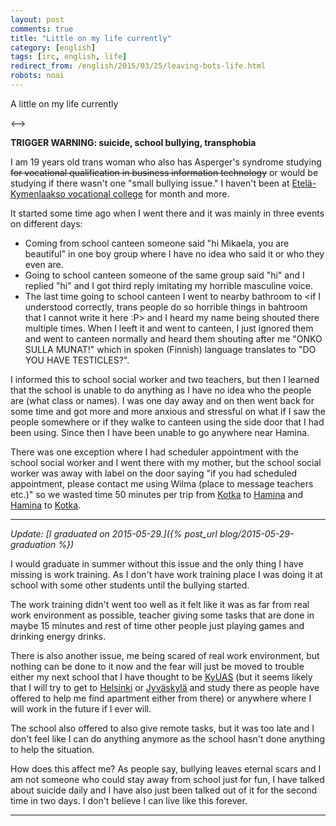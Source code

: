 ```yaml
---
layout: post
comments: true
title: "Little on my life currently"
category: [english]
tags: [irc, english, life]
redirect_from: /english/2015/03/25/leaving-bots-life.html
robots: noai
---
```


A little on my life currently

<-->

**TRIGGER WARNING: suicide, school bullying, transphobia**

I am 19 years old trans woman who also has Asperger's syndrome studying <s>for
vocational qualification in business information technology</s> or would be
studying if there wasn't one "small bullying issue." I haven't been at
[Etelä-Kymenlaakso vocational college](https://ekami.fi/in-english) for month
and more.

It started some time ago when I went there and it was mainly in three events on
different days:

- Coming from school canteen someone said "hi Mikaela, you are beautiful" in one
  boy group where I have no idea who said it or who they even are.
- Going to school canteen someone of the same group said "hi" and I replied "hi"
  and I got third reply imitating my horrible masculine voice.
- The last time going to school canteen I went to nearby bathroom to \<if I
  understood correctly, trans people do so horrible things in bahtroom that I
  cannot write it here :P\> and I heard my name being shouted there multiple
  times. When I leeft it and went to canteen, I just ignored them and went to
  canteen normally and heard them shouting after me "ONKO SULLA MUNAT!" which in
  spoken (Finnish) language translates to "DO YOU HAVE TESTICLES?".

I informed this to school social worker and two teachers, but then I learned
that the school is unable to do anything as I have no idea who the people are
(what class or names). I was one day away and on then went back for some time
and got more and more anxious and stressful on what if I saw the people
somewhere or if they walke to canteen using the side door that I had been using.
Since then I have been unable to go anywhere near Hamina.

There was one exception where I had scheduler appointment with the school social
worker and I went there with my mother, but the school social worker was away
with label on the door saying "if you had scheduled appointment, please contact
me using Wilma (place to message teachers etc.)" so we wasted time 50 minutes
per trip from [Kotka] to [Hamina] and [Hamina] to [Kotka].

[kotka]: https://www.kotka.fi/en/residents
[hamina]: https://hamina.fi/en/

---

_Update: [I graduated on
2015-05-29.]({% post_url blog/2015-05-29-graduation %})_

I would graduate in summer without this issue and the only thing I have missing
is work training. As I don't have work training place I was doing it at school
with some other students until the bullying started.

The work training didn't went too well as it felt like it was as far from real
work environment as possible, teacher giving some tasks that are done in maybe
15 minutes and rest of time other people just playing games and drinking energy
drinks.

There is also another issue, me being scared of real work environment, but
nothing can be done to it now and the fear will just be moved to trouble either
my next school that I have thought to be [KyUAS](https://www.kyamk.fi/Frontpage)
(but it seems likely that I will try to get to [Helsinki] or [Jyväskylä] and
study there as people have offered to help me find apartment either from there)
or anywhere where I will work in the future if I ever will.

[helsinki]: https://www.hel.fi/www/helsinki/en
[jyväskylä]: https://www.hel.fi/www/helsinki/en

The school also offered to also give remote tasks, but it was too late and I
don't feel like I can do anything anymore as the school hasn't done anything to
help the situation.

How does this affect me? As people say, bullying leaves eternal scars and I am
not someone who could stay away from school just for fun, I have talked about
suicide daily and I have also just been talked out of it for the second time in
two days. I don't believe I can live like this forever.

---

